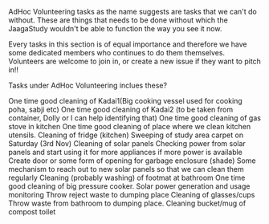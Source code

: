 AdHoc Volunteering tasks as the name suggests are tasks that we can't do without. These are things that needs to be done without which the JaagaStudy wouldn't be able to function the way you see it now.

Every tasks in this section is of equal importance and therefore we have some dedicated members who continues to do them themselves. Volunteers are welcome to join in, or create a new issue if they want to pitch in!!


Tasks under AdHoc Volunteering inclues these?

One time good cleaning of Kadai1(Big cooking vessel used for cooking poha, sabji etc)
One time good cleaning of Kadai2 (to be taken from container, Dolly or I can help identifying that)
One time good cleaning of gas stove in kitchen
One time good cleaning of place where we clean kitchen utensils.
Cleaning of fridge (kitchen)
Sweeping of study area carpet on Saturday (3rd Nov)
Cleaning of solar panels
Checking power from solar panels and start using it for more appliances if more power is available
Create door or some form of opening for garbage enclosure (shade)
Some mechanism to reach out to new solar panels so that we can clean them regularly
Cleaning (probably washing) of footmat at bathroom
One time good cleaning of big pressure cooker.
Solar power generation and usage monitoring
Throw reject waste to dumping place
Cleaning of glasses/cups
Throw waste from bathroom to dumping place.
Cleaning bucket/mug of compost toilet

